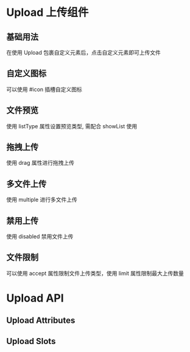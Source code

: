 <script setup>
import Basic from '../examples/upload/Basic.vue'
import Drag from '../examples/upload/Drag.vue'
import Limit from '../examples/upload/Limit.vue'
import Custom from '../examples/upload/Custom.vue'
import Multiple from '../examples/upload/Multiple.vue'
import Preview from '../examples/upload/Preview.vue'
import Disabled from '../examples/upload/Disabled.vue'
import Attributes from '../examples/upload/Attributes.vue'
import Slots from '../examples/upload/Slots.vue'

</script>

# Upload 上传组件

## 基础用法
在使用 Upload 包裹自定义元素后，点击自定义元素即可上传文件
<Basic/>

## 自定义图标
可以使用 #icon 插槽自定义图标
<Custom/>

## 文件预览
使用 listType 属性设置预览类型, 需配合 showList 使用
<Preview/>

## 拖拽上传
使用 drag 属性进行拖拽上传
<Drag/>

## 多文件上传
使用 multiple 进行多文件上传
<Multiple/>

## 禁用上传
使用 disabled 禁用文件上传
<Disabled/>

## 文件限制
可以使用 accept 属性限制文件上传类型，使用 limit 属性限制最大上传数量
<Limit/>

# Upload API
## Upload Attributes
<Attributes/>

## Upload Slots
<Slots/>

<style module>
</style>